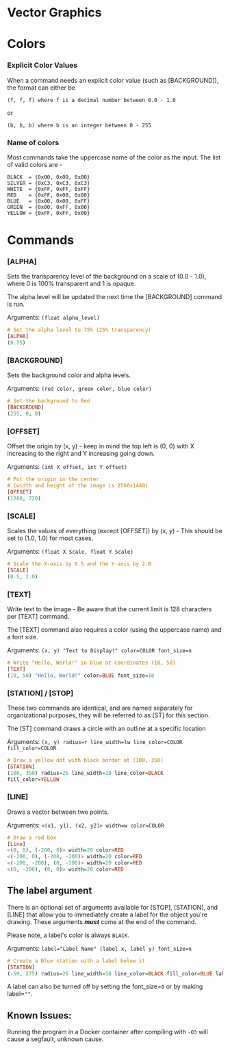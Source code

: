 # Vector Graphics

# Colors
### Explicit Color Values
When a command needs an explicit color value (such as [BACKGROUND]), the format can either be 

`(f, f, f) where f is a decimal number between 0.0 - 1.0`

or

`(b, b, b) where b is an integer between 0 - 255`

### Name of colors
Most commands take the uppercase name of the color as the input. The list of valid colors are -
```
BLACK  = {0x00, 0x00, 0x00}
SILVER = {0xC3, 0xC3, 0xC3}
WHITE  = {0xFF, 0xFF, 0xFF}
RED    = {0xFF, 0x00, 0x00}
BLUE   = {0x00, 0x00, 0xFF}
GREEN  = {0x00, 0xFF, 0x00}
YELLOW = {0xFF, 0xFF, 0x00}
```


# Commands

### [ALPHA]

Sets the transparency level of the background on a scale of (0.0 - 1.0), where 0 is 100% transparent and 1 is opaque.

The alpha level will be updated the next time the [BACKGROUND] command is run.

Arguments:
`(float alpha_level)`

```hs
# Set the alpha level to 75% (25% transparency)
[ALPHA]
(0.75)
```


### [BACKGROUND]

Sets the background color and alpha levels.

Arguments:
`(red color, green color, blue color)`

```hs
# Set the background to Red
[BACKGROUND]
(255, 0, 0)
```



### [OFFSET]

Offset the origin by (x, y) - keep in mind the top left is (0, 0) with X increasing to the right and Y increasing going down.

Arguments:
`(int X offset, int Y offset)`

```hs
# Put the origin in the center
# (width and height of the image is 2560x1440)
[OFFSET]
(1280, 720)
```


### [SCALE]

Scales the values of everything (except [OFFSET]) by (x, y) - This should be set to (1.0, 1.0) for most cases.

Arguments:
`(float X Scale, float Y Scale)`

```hs
# Scale the X-axis by 0.5 and the Y-axis by 2.0
[SCALE]
(0.5, 2.0)
```



### [TEXT]

Write text to the image - Be aware that the current limit is 128 characters per [TEXT] command.

The [TEXT] command also requires a color (using the uppercase name) and a font size.

Arguments:
`(x, y) "Text to Display!" color=COLOR font_size=n`

```hs
# Write "Hello, World!" in blue at coordinates (10, 50)
[TEXT]
(10, 50) "Hello, World!" color=BLUE font_size=18
```



### [STATION] / [STOP]

These two commands are identical, and are named separately for organizational purposes, they will be referred to as [ST] for this section.

The [ST] command draws a circle with an outline at a specific location

Arguments:
`(x, y) radius=r line_width=lw line_color=COLOR fill_color=COLOR`

```hs
# Draw a yellow dot with black border at (100, 350)
[STATION]
(100, 350) radius=26 line_width=18 line_color=BLACK 
fill_color=YELLOW
```



### [LINE]

Draws a vector between two points.

Arguments:
`<(x1, y1), (x2, y2)> width=w color=COLOR`

```hs
# Draw a red box
[Line]
<(0, 0), (-200, 0)> width=20 color=RED
<(-200, 0), (-200, -200)> width=20 color=RED
<(-200, -200), (0, -200)> width=20 color=RED
<(0, -200), (0, 0)> width=20 color=RED
```



## The label argument

There is an optional set of arguments available for [STOP], [STATION], and [LINE] that allow you to immediately create a label for the object you're drawing. These arguments ***must*** come at the end of the command.

Please note, a label's color is always `BLACK`.

Arguments:
`label="Label Name" (label x, label y) font_size=n`

```hs
# Create a Blue station with a label below it
[STATION]
(-50, 275) radius=26 line_width=18 line_color=BLACK fill_color=BLUE label="Blue Station" (-105, 335) font_size=16
```

A label can also be turned off by setting the font_size=`0` or by making label=`""`.



## Known Issues:
Running the program in a Docker container after compiling with `-O3` will cause a segfault, unknown cause.
